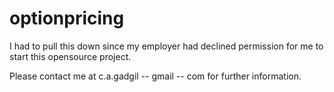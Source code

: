 optionpricing
=============

I had to pull this down since my employer had declined permission for me to start this opensource project.

Please contact me at c.a.gadgil -- gmail -- com for further information.
